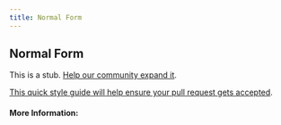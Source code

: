 ```yaml
---
title: Normal Form
---
```


## Normal Form

This is a stub. [Help our community expand it](https://github.com/freeCodeCamp/guide-articles/tree/master/articles/Computer-Science/Databases/Normal-Form/index.md).

[This quick style guide will help ensure your pull request gets accepted](https://github.com/freeCodeCamp/guide-articles/blob/master/README.md).

<!-- The article goes here, in GitHub-flavored Markdown. Feel free to add YouTube videos, images, and CodePen/JSBin embeds  -->

#### More Information:
<!-- Please add any articles you think might be helpful to read before writing the article -->


